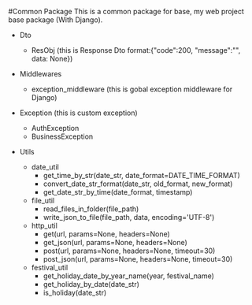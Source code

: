 #Common Package
This is a common package for base, my web project base package (With Django).

+ Dto
  + ResObj (this is Response Dto format:{"code":200, "message":"", data: None})


+ Middlewares
  + exception_middleware (this is gobal exception middleware for Django)

+ Exception (this is custom exception)
  + AuthException
  + BusinessException

+ Utils 
  + date_util
    + get_time_by_str(date_str, date_format=DATE_TIME_FORMAT)
    + convert_date_str_format(date_str, old_format, new_format)
    + get_date_str_by_time(date_format, timestamp)
  + file_util
    + read_files_in_folder(file_path)
    + write_json_to_file(file_path, data, encoding='UTF-8')
  + http_util
    + get(url, params=None, headers=None)
    + get_json(url, params=None, headers=None)
    + post(url, params=None, headers=None, timeout=30)
    + post_json(url, params=None, headers=None, timeout=30)
  + festival_util
    + get_holiday_date_by_year_name(year, festival_name)
    + get_holiday_by_date(date_str)
    + is_holiday(date_str)
